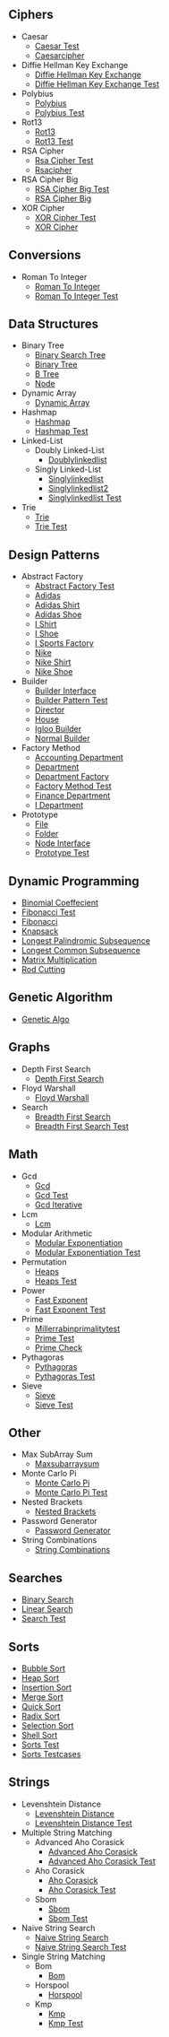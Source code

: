 
## Ciphers
  * Caesar
    * [Caesar Test](https://github.com/TheAlgorithms/Go/blob/master/ciphers/caesar/caesar_test.go)
    * [Caesarcipher](https://github.com/TheAlgorithms/Go/blob/master/ciphers/caesar/caesar_cipher.go)
  * Diffie Hellman Key Exchange
    * [Diffie Hellman Key Exchange](https://github.com/TheAlgorithms/Go/blob/master/ciphers/diffie_hellman_key_exchange/diffie_hellman_key_exchange.go)
    * [Diffie Hellman Key Exchange Test](https://github.com/TheAlgorithms/Go/blob/master/ciphers/diffie_hellman_key_exchange/diffie_hellman_key_exchange_test.go)
  * Polybius
    * [Polybius](https://github.com/TheAlgorithms/Go/blob/master/ciphers/polybius/polybius.go)
    * [Polybius Test](https://github.com/TheAlgorithms/Go/blob/master/ciphers/polybius/polybius_test.go)
  * Rot13
    * [Rot13](https://github.com/TheAlgorithms/Go/blob/master/ciphers/rot13/rot13.go)
    * [Rot13 Test](https://github.com/TheAlgorithms/Go/blob/master/ciphers/rot13/rot13_test.go)
  * RSA Cipher
    * [Rsa Cipher Test](https://github.com/TheAlgorithms/Go/blob/master/ciphers/rsa_cipher/rsa_cipher_test.go)
    * [Rsacipher](https://github.com/TheAlgorithms/Go/blob/master/ciphers/rsa_cipher/rsa_cipher.go)
  * RSA Cipher Big
    * [RSA Cipher Big Test](https://github.com/TheAlgorithms/Go/blob/master/ciphers/rsa_cipher_big/rsa_cipher_big_test.go)
    * [RSA Cipher Big](https://github.com/TheAlgorithms/Go/blob/master/ciphers/rsa_cipher_big/rsa_cipher_big.go)
  * XOR Cipher
    * [XOR Cipher Test](https://github.com/TheAlgorithms/Go/blob/master/ciphers/xor_cipher/xor_cipher_test.go)
    * [XOR Cipher](https://github.com/TheAlgorithms/Go/blob/master/ciphers/xor_cipher/xor_cipher.go)

## Conversions
  * Roman To Integer
    * [Roman To Integer](https://github.com/TheAlgorithms/Go/blob/master/conversions/roman_to_integer/roman_to_integer.go)
    * [Roman To Integer Test](https://github.com/TheAlgorithms/Go/blob/master/conversions/roman_to_integer/roman_to_integer_test.go)

## Data Structures
  * Binary Tree
    * [Binary Search Tree](https://github.com/TheAlgorithms/Go/blob/master/data_structures/binary_tree/binary_search_tree.go)
    * [Binary Tree](https://github.com/TheAlgorithms/Go/blob/master/data_structures/binary_tree/binary_tree.go)
    * [B Tree](https://github.com/TheAlgorithms/Go/blob/master/data_structures/binary_tree/btree.go)
    * [Node](https://github.com/TheAlgorithms/Go/blob/master/data_structures/binary_tree/node.go)
  * Dynamic Array
    * [Dynamic Array](https://github.com/TheAlgorithms/Go/blob/master/data_structures/dynamic_array/dynamic_array.go)
  * Hashmap
    * [Hashmap](https://github.com/TheAlgorithms/Go/blob/master/data_structures/hashmap/hashmap.go)
    * [Hashmap Test](https://github.com/TheAlgorithms/Go/blob/master/data_structures/hashmap/hashmap_test.go)
  * Linked-List
    * Doubly Linked-List
      * [Doublylinkedlist](https://github.com/TheAlgorithms/Go/blob/master/data_structures/linkedlist/doubly_linkedlist/doubly_linkedlist.go)
    * Singly Linked-List
      * [Singlylinkedlist](https://github.com/TheAlgorithms/Go/blob/master/data_structures/linkedlist/singly_linkedlist/singly_linkedlist.go)
      * [Singlylinkedlist2](https://github.com/TheAlgorithms/Go/blob/master/data_structures/linkedlist/singly_linkedlist/singly_linkedlist2.go)
      * [Singlylinkedlist Test](https://github.com/TheAlgorithms/Go/blob/master/data_structures/linkedlist/singly_linkedlist/singly_linkedlist_test.go)
  * Trie
    * [Trie](https://github.com/TheAlgorithms/Go/blob/master/data_structures/trie/trie.go)
    * [Trie Test](https://github.com/TheAlgorithms/Go/blob/master/data_structures/trie/trie_test.go)

## Design Patterns
  * Abstract Factory
    * [Abstract Factory Test](https://github.com/TheAlgorithms/Go/blob/master/design_patterns/abstract_factory/abstract_factory_test.go)
    * [Adidas](https://github.com/TheAlgorithms/Go/blob/master/design_patterns/abstract_factory/adidas.go)
    * [Adidas Shirt](https://github.com/TheAlgorithms/Go/blob/master/design_patterns/abstract_factory/adidas_shirt.go)
    * [Adidas Shoe](https://github.com/TheAlgorithms/Go/blob/master/design_patterns/abstract_factory/adidas_shoe.go)
    * [I Shirt](https://github.com/TheAlgorithms/Go/blob/master/design_patterns/abstract_factory/i_shirt.go)
    * [I Shoe](https://github.com/TheAlgorithms/Go/blob/master/design_patterns/abstract_factory/i_shoe.go)
    * [I Sports Factory](https://github.com/TheAlgorithms/Go/blob/master/design_patterns/abstract_factory/i_sports_factory.go)
    * [Nike](https://github.com/TheAlgorithms/Go/blob/master/design_patterns/abstract_factory/nike.go)
    * [Nike Shirt](https://github.com/TheAlgorithms/Go/blob/master/design_patterns/abstract_factory/nike_shirt.go)
    * [Nike Shoe](https://github.com/TheAlgorithms/Go/blob/master/design_patterns/abstract_factory/nike_shoe.go)
  * Builder
    * [Builder Interface](https://github.com/TheAlgorithms/Go/blob/master/design_patterns/builder/builder_interface.go)
    * [Builder Pattern Test](https://github.com/TheAlgorithms/Go/blob/master/design_patterns/builder/builder_pattern_test.go)
    * [Director](https://github.com/TheAlgorithms/Go/blob/master/design_patterns/builder/director.go)
    * [House](https://github.com/TheAlgorithms/Go/blob/master/design_patterns/builder/house.go)
    * [Igloo Builder](https://github.com/TheAlgorithms/Go/blob/master/design_patterns/builder/iglooـbuilder.go)
    * [Normal Builder](https://github.com/TheAlgorithms/Go/blob/master/design_patterns/builder/normalـbuilder.go)
  * Factory Method
    * [Accounting Department](https://github.com/TheAlgorithms/Go/blob/master/design_patterns/factory_method/accounting_department.go)
    * [Department](https://github.com/TheAlgorithms/Go/blob/master/design_patterns/factory_method/department.go)
    * [Department Factory](https://github.com/TheAlgorithms/Go/blob/master/design_patterns/factory_method/department_factory.go)
    * [Factory Method Test](https://github.com/TheAlgorithms/Go/blob/master/design_patterns/factory_method/factory_method_test.go)
    * [Finance Department](https://github.com/TheAlgorithms/Go/blob/master/design_patterns/factory_method/finance_department.go)
    * [I Department](https://github.com/TheAlgorithms/Go/blob/master/design_patterns/factory_method/i_department.go)
  * Prototype
    * [File](https://github.com/TheAlgorithms/Go/blob/master/design_patterns/prototype/file.go)
    * [Folder](https://github.com/TheAlgorithms/Go/blob/master/design_patterns/prototype/folder.go)
    * [Node Interface](https://github.com/TheAlgorithms/Go/blob/master/design_patterns/prototype/node_interface.go)
    * [Prototype Test](https://github.com/TheAlgorithms/Go/blob/master/design_patterns/prototype/prototype_test.go)

## Dynamic Programming
  * [Binomial Coeffecient](https://github.com/TheAlgorithms/Go/blob/master/dynamic_programming/binomial_coeffecient.go)
  * [Fibonacci Test](https://github.com/TheAlgorithms/Go/blob/master/dynamic_programming/fibonacci_test.go)
  * [Fibonacci](https://github.com/TheAlgorithms/Go/blob/master/dynamic_programming/fibonacci.go)
  * [Knapsack](https://github.com/TheAlgorithms/Go/blob/master/dynamic_programming/knapsack.go)
  * [Longest Palindromic Subsequence](https://github.com/TheAlgorithms/Go/blob/master/dynamic_programming/longest_palindromic_subsequence.go)
  * [Longest Common Subsequence](https://github.com/TheAlgorithms/Go/blob/master/dynamic_programming/longest_common_subsequence.go)
  * [Matrix Multiplication](https://github.com/TheAlgorithms/Go/blob/master/dynamic_programming/matrix_multiplication.go)
  * [Rod Cutting](https://github.com/TheAlgorithms/Go/blob/master/dynamic_programming/rod_cutting.go)

## Genetic Algorithm
  * [Genetic Algo](https://github.com/TheAlgorithms/Go/blob/master/genetic_algorithm/genetic_algo.go)

## Graphs
  * Depth First Search
    * [Depth First Search](https://github.com/TheAlgorithms/Go/blob/master/graphs/depth_first_search/depth_first_search.go)
  * Floyd Warshall
    * [Floyd Warshall](https://github.com/TheAlgorithms/Go/blob/master/graphs/floyd_warshall/floyd_warshall.go)
  * Search
    * [Breadth First Search](https://github.com/TheAlgorithms/Go/blob/master/graphs/search/breadth_first_search.go)
    * [Breadth First Search Test](https://github.com/TheAlgorithms/Go/blob/master/graphs/search/breadth_first_search_test.go)

## Math
  * Gcd
    * [Gcd](https://github.com/TheAlgorithms/Go/blob/master/math/gcd/gcd.go)
    * [Gcd Test](https://github.com/TheAlgorithms/Go/blob/master/math/gcd/gcd_test.go)
    * [Gcd Iterative](https://github.com/TheAlgorithms/Go/blob/master/math/gcd/gcd_iterative.go)
  * Lcm
    * [Lcm](https://github.com/TheAlgorithms/Go/blob/master/math/lcm/lcm.go)
  * Modular Arithmetic
    * [Modular Exponentiation](https://github.com/TheAlgorithms/Go/blob/master/math/modular_arithmetic/modular_exponentiation.go)
    * [Modular Exponentiation Test](https://github.com/TheAlgorithms/Go/blob/master/math/modular_arithmetic/modular_exponentiation_test.go)
  * Permutation
    * [Heaps](https://github.com/TheAlgorithms/Go/blob/master/math/permutation/heaps.go)
    * [Heaps Test](https://github.com/TheAlgorithms/Go/blob/master/math/permutation/heaps_test.go)
  * Power
    * [Fast Exponent](https://github.com/TheAlgorithms/Go/blob/master/math/power/fast_exponent.go)
    * [Fast Exponent Test](https://github.com/TheAlgorithms/Go/blob/master/math/power/fast_exponent_test.go)
  * Prime
    * [Millerrabinprimalitytest](https://github.com/TheAlgorithms/Go/blob/master/math/prime/miller_rabin_primality_test.go)
    * [Prime Test](https://github.com/TheAlgorithms/Go/blob/master/math/prime/prime_test.go)
    * [Prime Check](https://github.com/TheAlgorithms/Go/blob/master/math/prime/prime_check.go)
  * Pythagoras
    * [Pythagoras](https://github.com/TheAlgorithms/Go/blob/master/math/pythagoras/pythagoras.go)
    * [Pythagoras Test](https://github.com/TheAlgorithms/Go/blob/master/math/pythagoras/pythagoras_test.go)
  * Sieve
    * [Sieve](https://github.com/TheAlgorithms/Go/blob/master/math/sieve/sieve.go)
    * [Sieve Test](https://github.com/TheAlgorithms/Go/blob/master/math/sieve/sieve_test.go)

## Other
  * Max SubArray Sum
    * [Maxsubarraysum](https://github.com/TheAlgorithms/Go/blob/master/other/max_subarray_sum/max_subarray_sum.go)
  * Monte Carlo Pi
    * [Monte Carlo Pi](https://github.com/TheAlgorithms/Go/blob/master/other/monte_carlo_pi/monte_carlo_pi.go)
    * [Monte Carlo Pi Test](https://github.com/TheAlgorithms/Go/blob/master/other/monte_carlo_pi/monte_carlo_pi_test.go)
  * Nested Brackets
    * [Nested Brackets](https://github.com/TheAlgorithms/Go/blob/master/other/nested_brackets/nested_brackets.go)
  * Password Generator
    * [Password Generator](https://github.com/TheAlgorithms/Go/blob/master/other/password_generator/password_generator.go)
  * String Combinations
    * [String Combinations](https://github.com/TheAlgorithms/Go/blob/master/other/string_combinations/string_combinations.go)

## Searches
  * [Binary Search](https://github.com/TheAlgorithms/Go/blob/master/searches/binary_search.go)
  * [Linear Search](https://github.com/TheAlgorithms/Go/blob/master/searches/linear_search.go)
  * [Search Test](https://github.com/TheAlgorithms/Go/blob/master/searches/search_test.go)

## Sorts
  * [Bubble Sort](https://github.com/TheAlgorithms/Go/blob/master/sorts/bubble_sort.go)
  * [Heap Sort](https://github.com/TheAlgorithms/Go/blob/master/sorts/heap_sort.go)
  * [Insertion Sort](https://github.com/TheAlgorithms/Go/blob/master/sorts/insertion_sort.go)
  * [Merge Sort](https://github.com/TheAlgorithms/Go/blob/master/sorts/merge_sort.go)
  * [Quick Sort](https://github.com/TheAlgorithms/Go/blob/master/sorts/quick_sort.go)
  * [Radix Sort](https://github.com/TheAlgorithms/Go/blob/master/sorts/radix_sort.go)
  * [Selection Sort](https://github.com/TheAlgorithms/Go/blob/master/sorts/selection_sort.go)
  * [Shell Sort](https://github.com/TheAlgorithms/Go/blob/master/sorts/shell_sort.go)
  * [Sorts Test](https://github.com/TheAlgorithms/Go/blob/master/sorts/sorts_test.go)
  * [Sorts Testcases](https://github.com/TheAlgorithms/Go/blob/master/sorts/sorts_testcases.go)

## Strings
  * Levenshtein Distance
    * [Levenshtein Distance](https://github.com/TheAlgorithms/Go/blob/master/strings/levenshtein_distance/levenshtein_distance.go)
    * [Levenshtein Distance Test](https://github.com/TheAlgorithms/Go/blob/master/strings/levenshtein_distance/levenshtein_distance_test.go)
  * Multiple String Matching
    * Advanced Aho Corasick
      * [Advanced Aho Corasick](https://github.com/TheAlgorithms/Go/blob/master/strings/multiple_string_matching/advanced_aho_corasick/advanced_aho_corasic.go)
      * [Advanced Aho Corasick Test](https://github.com/TheAlgorithms/Go/blob/master/strings/multiple_string_matching/advanced_aho_corasick/advanced_aho_corasic_test.go)
    * Aho Corasick
      * [Aho Corasick](https://github.com/TheAlgorithms/Go/blob/master/strings/multiple_string_matching/aho_corasick/aho_corasick.go)
      * [Aho Corasick Test](https://github.com/TheAlgorithms/Go/blob/master/strings/multiple_string_matching/aho_corasick/aho_corasick_test.go)
    * Sbom
      * [Sbom](https://github.com/TheAlgorithms/Go/blob/master/strings/multiple_string_matching/sbom/sbom.go)
      * [Sbom Test](https://github.com/TheAlgorithms/Go/blob/master/strings/multiple_string_matching/sbom/sbom_test.go)
  * Naive String Search
    * [Naive String Search](https://github.com/TheAlgorithms/Go/blob/master/strings/naive_string_search/naive_string_search.go)
    * [Naive String Search Test](https://github.com/TheAlgorithms/Go/blob/master/strings/naive_string_search/naive_string_search_test.go)
  * Single String Matching
    * Bom
      * [Bom](https://github.com/TheAlgorithms/Go/blob/master/strings/single_string_matching/bom/bom.go)
    * Horspool
      * [Horspool](https://github.com/TheAlgorithms/Go/blob/master/strings/single_string_matching/horspool/horspool.go)
    * Kmp
      * [Kmp](https://github.com/TheAlgorithms/Go/blob/master/strings/single_string_matching/kmp/kmp.go)
      * [Kmp Test](https://github.com/TheAlgorithms/Go/blob/master/strings/single_string_matching/kmp/kmp_test.go)
